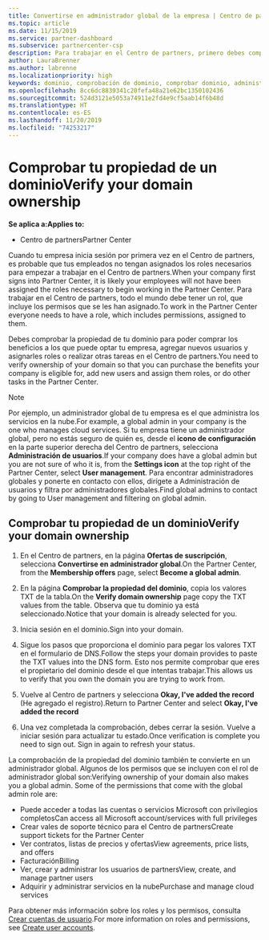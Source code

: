 ```yaml
---
title: Convertirse en administrador global de la empresa | Centro de partners
ms.topic: article
ms.date: 11/15/2019
ms.service: partner-dashboard
ms.subservice: partnercenter-csp
description: Para trabajar en el Centro de partners, primero debes comprobar la propiedad de tu dominio. Aprende a hacer esto y a convertirte en un administrador global que puede agregar usuarios.
author: LauraBrenner
ms.author: labrenne
ms.localizationpriority: high
keywords: dominio, comprobación de dominio, comprobar dominio, administrador global, roles de usuario, permisos
ms.openlocfilehash: 8cc6dc8839341c20fefa48a21e62bc1350102436
ms.sourcegitcommit: 524d3121e5053a74911e2fd4e9cf5aab14f6b48d
ms.translationtype: HT
ms.contentlocale: es-ES
ms.lasthandoff: 11/20/2019
ms.locfileid: "74253217"
---
```

# <a name="verify-your-domain-ownership"></a><span data-ttu-id="9996c-105">Comprobar tu propiedad de un dominio</span><span class="sxs-lookup"><span data-stu-id="9996c-105">Verify your domain ownership</span></span>

<span data-ttu-id="9996c-106">**Se aplica a:**</span><span class="sxs-lookup"><span data-stu-id="9996c-106">**Applies to:**</span></span>

- <span data-ttu-id="9996c-107">Centro de partners</span><span class="sxs-lookup"><span data-stu-id="9996c-107">Partner Center</span></span>

<span data-ttu-id="9996c-108">Cuando tu empresa inicia sesión por primera vez en el Centro de partners, es probable que tus empleados no tengan asignados los roles necesarios para empezar a trabajar en el Centro de partners.</span><span class="sxs-lookup"><span data-stu-id="9996c-108">When your company first signs into Partner Center, it is likely your employees will not have been assigned the roles necessary to begin working in the Partner Center.</span></span> <span data-ttu-id="9996c-109">Para trabajar en el Centro de partners, todo el mundo debe tener un rol, que incluye los permisos que se les han asignado.</span><span class="sxs-lookup"><span data-stu-id="9996c-109">To work in the Partner Center everyone needs to have a role, which includes permissions, assigned to them.</span></span>  

<span data-ttu-id="9996c-110">Debes comprobar la propiedad de tu dominio para poder comprar los beneficios a los que puede optar tu empresa, agregar nuevos usuarios y asignarles roles o realizar otras tareas en el Centro de partners.</span><span class="sxs-lookup"><span data-stu-id="9996c-110">You need to verify ownership of your domain so that you can purchase the benefits your company is eligible for, add new users and assign them roles, or do other tasks in the Partner Center.</span></span> 

>[!Note]
><span data-ttu-id="9996c-111">Por ejemplo, un administrador global de tu empresa es el que administra los servicios en la nube.</span><span class="sxs-lookup"><span data-stu-id="9996c-111">For example, a global admin in your company is the one who manages cloud services.</span></span> <span data-ttu-id="9996c-112">Si tu empresa tiene un administrador global, pero no estás seguro de quién es, desde el **icono de configuración**  en la parte superior derecha del Centro de partners, selecciona **Administración de usuarios**.</span><span class="sxs-lookup"><span data-stu-id="9996c-112">If your company does have a global admin but you are not sure of who it is, from the **Settings icon** at the top right of the Partner Center, select **User management**.</span></span> <span data-ttu-id="9996c-113">Para encontrar administradores globales y ponerte en contacto con ellos, dirígete a Administración de usuarios y filtra por administradores globales.</span><span class="sxs-lookup"><span data-stu-id="9996c-113">Find global admins to contact by going to User management and filtering on global admin.</span></span>

## <a name="verify-your-domain-ownership"></a><span data-ttu-id="9996c-114">Comprobar tu propiedad de un dominio</span><span class="sxs-lookup"><span data-stu-id="9996c-114">Verify your domain ownership</span></span>

1. <span data-ttu-id="9996c-115">En el Centro de partners, en la página **Ofertas de suscripción**, selecciona **Convertirse en administrador global**.</span><span class="sxs-lookup"><span data-stu-id="9996c-115">On the Partner Center, from the **Membership offers** page, select **Become a global admin**.</span></span> 

2. <span data-ttu-id="9996c-116">En la página **Comprobar la propiedad del dominio**, copia los valores TXT de la tabla.</span><span class="sxs-lookup"><span data-stu-id="9996c-116">On the **Verify domain ownership** page copy the TXT values from the table.</span></span> <span data-ttu-id="9996c-117">Observa que tu dominio ya está seleccionado.</span><span class="sxs-lookup"><span data-stu-id="9996c-117">Notice that your domain is already selected for you.</span></span>

3. <span data-ttu-id="9996c-118">Inicia sesión en el dominio.</span><span class="sxs-lookup"><span data-stu-id="9996c-118">Sign into your domain.</span></span> 

4. <span data-ttu-id="9996c-119">Sigue los pasos que proporciona el dominio para pegar los valores TXT en el formulario de DNS.</span><span class="sxs-lookup"><span data-stu-id="9996c-119">Follow the steps your domain provides to paste the TXT values into the DNS form.</span></span>  <span data-ttu-id="9996c-120">Esto nos permite comprobar que eres el propietario del dominio desde el que intentas trabajar.</span><span class="sxs-lookup"><span data-stu-id="9996c-120">This allows us to verify that you own the domain you are trying to work from.</span></span>

5. <span data-ttu-id="9996c-121">Vuelve al Centro de partners y selecciona **Okay, I've added the record** (He agregado el registro).</span><span class="sxs-lookup"><span data-stu-id="9996c-121">Return to Partner Center and select **Okay, I've added the record**</span></span>

6. <span data-ttu-id="9996c-122">Una vez completada la comprobación, debes cerrar la sesión. Vuelve a iniciar sesión para actualizar tu estado.</span><span class="sxs-lookup"><span data-stu-id="9996c-122">Once verification is complete you need to sign out. Sign in again to refresh your status.</span></span> 

<span data-ttu-id="9996c-123">La comprobación de la propiedad del dominio también te convierte en un administrador global. Algunos de los permisos que se incluyen con el rol de administrador global son:</span><span class="sxs-lookup"><span data-stu-id="9996c-123">Verifying ownership of your domain also makes you a global admin. Some of the permissions that come with the global admin role are:</span></span>

- <span data-ttu-id="9996c-124">Puede acceder a todas las cuentas o servicios Microsoft con privilegios completos</span><span class="sxs-lookup"><span data-stu-id="9996c-124">Can access all Microsoft account/services with full privileges</span></span> 
- <span data-ttu-id="9996c-125">Crear vales de soporte técnico para el Centro de partners</span><span class="sxs-lookup"><span data-stu-id="9996c-125">Create support tickets for the Partner Center</span></span>
- <span data-ttu-id="9996c-126">Ver contratos, listas de precios y ofertas</span><span class="sxs-lookup"><span data-stu-id="9996c-126">View agreements, price lists, and offers</span></span>
- <span data-ttu-id="9996c-127">Facturación</span><span class="sxs-lookup"><span data-stu-id="9996c-127">Billing</span></span>
- <span data-ttu-id="9996c-128">Ver, crear y administrar los usuarios de partners</span><span class="sxs-lookup"><span data-stu-id="9996c-128">View, create, and manage partner users</span></span>
- <span data-ttu-id="9996c-129">Adquirir y administrar servicios en la nube</span><span class="sxs-lookup"><span data-stu-id="9996c-129">Purchase and manage cloud services</span></span>

<span data-ttu-id="9996c-130">Para obtener más información sobre los roles y los permisos, consulta [Crear cuentas de usuario](create-user-accounts-and-set-permissions.md).</span><span class="sxs-lookup"><span data-stu-id="9996c-130">For more information on roles and permissions, see [Create user accounts](create-user-accounts-and-set-permissions.md).</span></span> 